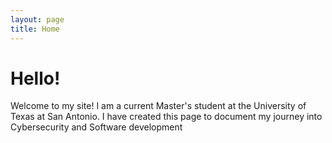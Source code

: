 ```yaml
---
layout: page
title: Home
---
```


# Hello!
Welcome to my site! I am a current Master's student at the University of Texas at San Antonio. 
I have created this page to document my journey into Cybersecurity and Software development

